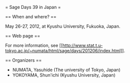 = Sage Days 39 in Japan =

== When and where? ==

May 26-27, 2012, at Kyushu University, Fukuoka, Japan.

== Web page ==

For more information, see
[[http://www.stat.t.u-tokyo.ac.jp/~numata/html/sage/days/201206/index.html]].

== Organizers ==

  * NUMATA, Yasuhide (The university of Tokyo, Japan)
  * YOKOYAMA, Shun'ichi (Kyushu University, Japan)
